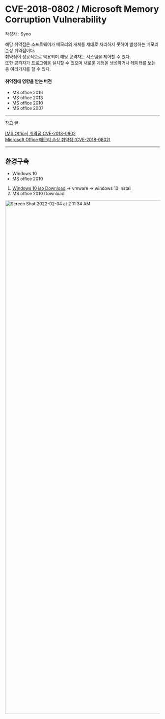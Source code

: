 # CVE-2018-0802 / Microsoft Memory Corruption Vulnerability
작성자 : Syno 

해당 취약점은 소프트웨어가 메모리의 개체를 제대로 처리하지 못하여 발생하는 메모리 손상 취약점이다.     
취약점이 성공적으로 악용되며 해당 공격자는 시스템을 제어할 수 있다.    
또한 공격자가 프로그램을 설치할 수 있으며 새로운 계정을 생성하거나 데이터를 보는 등 여러가지를 할 수 있다.

#### 취약점에 영향을 받는 버전
- MS office 2016
- MS office 2013
- MS office 2010
- MS office 2007

<hr>

참고 글

[[MS Office] 취약점 CVE-2018-0802](https://m.blog.naver.com/sunkwang0307/221382978088)     
[Microsoft Office 메모리 손상 취약점 (CVE-2018-0802)](https://two2sh.tistory.com/18)

<hr>

## 환경구축
- Windows 10     
- MS office 2010

1. [Windows 10 iso Download](https://www.microsoft.com/ko-kr/software-download/windows10ISO) -> vmware -> windows 10 install     
2. MS office 2010 Download

<img width="1666" alt="Screen Shot 2022-02-04 at 2 11 34 AM" src="https://user-images.githubusercontent.com/84657474/152393238-38493f83-5e8c-4dd8-bec8-2a027b9b49fd.png">
